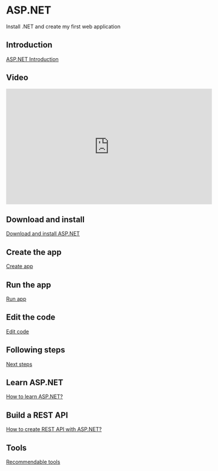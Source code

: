 # ASP.NET
Install .NET and create my first web application


## Introduction
<a href="https://dotnet.microsoft.com/en-us/learn/aspnet/hello-world-tutorial/intro">ASP.NET Introduction</a>

## Video
<iframe width="560" height="315" src="https://www.youtube-nocookie.com/embed/lE8NdaX97m0" title="YouTube video player" frameborder="0" allow="accelerometer; autoplay; clipboard-write; encrypted-media; gyroscope; picture-in-picture" allowfullscreen>What is ASP.NET?</iframe>

## Download and install
<a href="https://dotnet.microsoft.com/en-us/learn/aspnet/hello-world-tutorial/install">Download and install ASP.NET</a>

## Create the app
<a href="https://dotnet.microsoft.com/en-us/learn/aspnet/hello-world-tutorial/create">Create app</a>

## Run the app
<a href="https://dotnet.microsoft.com/en-us/learn/aspnet/hello-world-tutorial/run">Run app</a>

## Edit the code
<a href="https://dotnet.microsoft.com/en-us/learn/aspnet/hello-world-tutorial/modify">Edit code</a>

## Following steps
<a href="https://dotnet.microsoft.com/en-us/learn/aspnet/hello-world-tutorial/next">Next steps</a>

## Learn ASP.NET
<a href="https://dotnet.microsoft.com/en-us/learn/aspnet/hello-world-tutorial/next">How to learn ASP.NET?</a>

## Build a REST API
<a href="https://docs.microsoft.com/es-es/learn/modules/build-web-api-aspnet-core/?WT.mc_id=dotnet-35129-website">How to create REST API with ASP.NET?</a>

## Tools
<a href="https://dotnet.microsoft.com/en-us/platform/tools">Recommendable tools</a>
